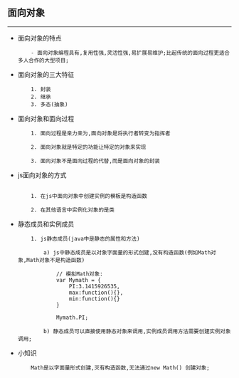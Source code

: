 ##   面向对象
---
+   面向对象的特点
    ```
        - 面向对象编程具有,复用性强,灵活性强,易扩展易维护;比起传统的面向过程更适合多人合作的大型项目;
    ```
+   面向对象的三大特征
    ```
        1. 封装
        2. 继承
        3. 多态(抽象)
    ```
+   面向对象和面向过程
    ```
        1. 面向过程是亲力亲为,面向对象是将执行者转变为指挥者

        2. 面向对象就是特定的功能让特定的对象来实现

        3. 面向对象不是面向过程的代替,而是面向对象的封装
    ```
+   js面向对象的方式
    ```

        1. 在js中面向对象中创建实例的模板是构造函数

        2. 在其他语言中实例化对象的是类
    ```
+   静态成员和实例成员
    ```
        1. js静态成员(java中是静态的属性和方法)

            a) js中静态成员是以对象字面量的形式创建,没有构造函数(例如Math对象,Math对象不是构造函数)

                // 模拟Math对象:
                var Mymath = {
                    PI:3.1415926535,
                    max:function(){},
                    min:function(){}
                }
                
                Mymath.PI;

            b) 静态成员可以直接使用静态对象来调用,实例成员调用方法需要创建实例对象调用;
    ```
+   小知识
    ```
        Math是以字面量形式创建,灭有构造函数,无法通过new Math() 创建对象;
    ```